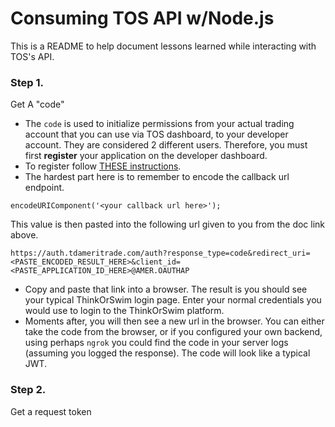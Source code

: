 # Consuming TOS API w/Node.js
This is a README to help document lessons learned while interacting with TOS's API.

### Step 1.
Get A "code"

- The `code` is used to initialize permissions from your actual trading account that you can use via TOS dashboard, to your developer account.  They are considered 2 different users.  Therefore, you must first __register__ your application on the developer dashboard.
- To register follow [THESE instructions](https://developer.tdameritrade.com/content/getting-started).
- The hardest part here is to remember to encode the callback url endpoint.
```
encodeURIComponent('<your callback url here>');
```
This value is then pasted into the following url given to you from the doc link above.
```
https://auth.tdameritrade.com/auth?response_type=code&redirect_uri=<PASTE_ENCODED_RESULT_HERE>&client_id=<PASTE_APPLICATION_ID_HERE>@AMER.OAUTHAP
```
- Copy and paste that link into a browser.  The result is you should see your typical ThinkOrSwim login page. Enter your normal credentials you would use to login to the ThinkOrSwim platform.
- Moments after, you will then see a new url in the browser.  You can either take the code from the browser, or if you configured your own backend, using perhaps `ngrok` you could find the code in your server logs (assuming you logged the response). The code will look like a typical JWT.

### Step 2.
Get a request token
